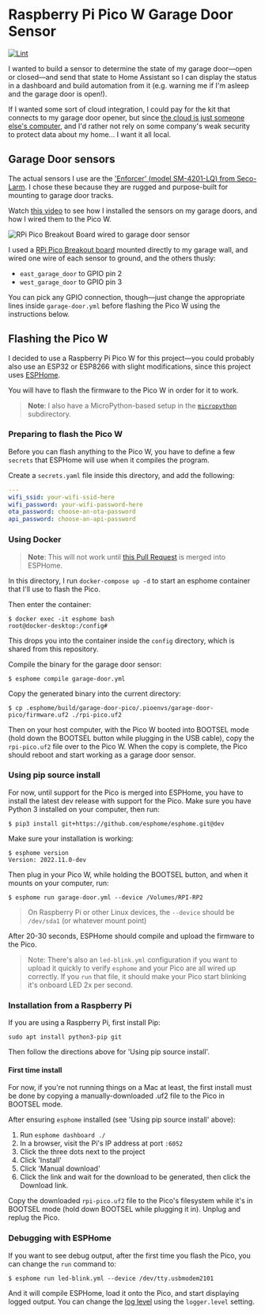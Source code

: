 # Raspberry Pi Pico W Garage Door Sensor

[![Lint](https://github.com/geerlingguy/pico-w-garage-door-sensor/actions/workflows/lint.yml/badge.svg?branch=master)](https://github.com/geerlingguy/pico-w-garage-door-sensor/actions/workflows/lint.yml)

I wanted to build a sensor to determine the state of my garage door—open or closed—and send that state to Home Assistant so I can display the status in a dashboard and build automation from it (e.g. warning me if I'm asleep and the garage door is open!).

If I wanted some sort of cloud integration, I could pay for the kit that connects to my garage door opener, but since [the cloud is just someone else's computer](https://blog.codinghorror.com/the-cloud-is-just-someone-elses-computer/), and I'd rather not rely on some company's weak security to protect data about my home... I want it all local.

## Garage Door sensors

The actual sensors I use are the ['Enforcer' (model SM-4201-LQ) from Seco-Larm](https://amzn.to/3hD2uGc). I chose these because they are rugged and purpose-built for mounting to garage door tracks.

Watch [this video](https://youtu.be/dFDGtlSi9Eg?t=459) to see how I installed the sensors on my garage doors, and how I wired them to the Pico W.

![RPi Pico Breakout Board wired to garage door sensor](/images/rpi-pico-breakout-pins.jpg)

I used a [RPi Pico Breakout board](https://amzn.to/3O3wFT8) mounted directly to my garage wall, and wired one wire of each sensor to ground, and the others thusly:

  - `east_garage_door` to GPIO pin 2
  - `west_garage_door` to GPIO pin 3

You can pick any GPIO connection, though—just change the appropriate lines inside `garage-door.yml` before flashing the Pico W using the instructions below.

## Flashing the Pico W

I decided to use a Raspberry Pi Pico W for this project—you could probably also use an ESP32 or ESP8266 with slight modifications, since this project uses [ESPHome](https://esphome.io).

You will have to flash the firmware to the Pico W in order for it to work.

> **Note**: I also have a MicroPython-based setup in the [`micropython`](pico-w-garage-door-sensor/tree/master/micropython) subdirectory.

### Preparing to flash the Pico W

Before you can flash anything to the Pico W, you have to define a few `secrets` that ESPHome will use when it compiles the program.

Create a `secrets.yaml` file inside this directory, and add the following:

```yaml
---
wifi_ssid: your-wifi-ssid-here
wifi_password: your-wifi-password-here
ota_password: choose-an-ota-password
api_password: choose-an-api-password
```

### Using Docker

> **Note**: This will not work until [this Pull Request](https://github.com/esphome/esphome/pull/3284) is merged into ESPHome.

In this directory, I run `docker-compose up -d` to start an esphome container that I'll use to flash the Pico.

Then enter the container:

```
$ docker exec -it esphome bash
root@docker-desktop:/config#
```

This drops you into the container inside the `config` directory, which is shared from this repository.

Compile the binary for the garage door sensor:

```
$ esphome compile garage-door.yml
```

Copy the generated binary into the current directory:

```
$ cp .esphome/build/garage-door-pico/.pioenvs/garage-door-pico/firmware.uf2 ./rpi-pico.uf2
```

Then on your host computer, with the Pico W booted into BOOTSEL mode (hold down the BOOTSEL button while plugging in the USB cable), copy the `rpi-pico.uf2` file over to the Pico W. When the copy is complete, the Pico should reboot and start working as a garage door sensor.

### Using pip source install

For now, until support for the Pico is merged into ESPHome, you have to install the latest dev release with support for the Pico. Make sure you have Python 3 installed on your computer, then run:

```
$ pip3 install git+https://github.com/esphome/esphome.git@dev
```

Make sure your installation is working:

```
$ esphome version
Version: 2022.11.0-dev
```

Then plug in your Pico W, while holding the BOOTSEL button, and when it mounts on your computer, run:

```
$ esphome run garage-door.yml --device /Volumes/RPI-RP2
```

> On Raspberry Pi or other Linux devices, the `--device` should be `/dev/sda1` (or whatever mount point)

After 20-30 seconds, ESPHome should compile and upload the firmware to the Pico.

> Note: There's also an `led-blink.yml` configuration if you want to upload it quickly to verify `esphome` and your Pico are all wired up correctly. If you `run` that file, it should make your Pico start blinking it's onboard LED 2x per second.

### Installation from a Raspberry Pi

If you are using a Raspberry Pi, first install Pip:

```
sudo apt install python3-pip git
```

Then follow the directions above for 'Using pip source install'.

#### First time install

For now, if you're not running things on a Mac at least, the first install must be done by copying a manually-downloaded .uf2 file to the Pico in BOOTSEL mode.

After ensuring `esphome` installed (see 'Using pip source install' above):

  1. Run `esphome dashboard ./`
  2. In a browser, visit the Pi's IP address at port `:6052`
  3. Click the three dots next to the project
  4. Click 'Install'
  5. Click 'Manual download'
  6. Click the link and wait for the download to be generated, then click the Download link.

Copy the downloaded `rpi-pico.uf2` file to the Pico's filesystem while it's in BOOTSEL mode (hold down BOOTSEL while plugging it in). Unplug and replug the Pico.

### Debugging with ESPHome

If you want to see debug output, after the first time you flash the Pico, you can change the `run` command to:

```
$ esphome run led-blink.yml --device /dev/tty.usbmodem2101
```

And it will compile ESPHome, load it onto the Pico, and start displaying logged output. You can change the [log level](https://esphome.io/components/logger.html) using the `logger.level` setting.
